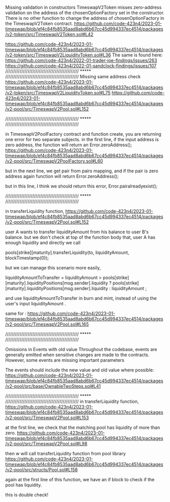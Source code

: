 Missing validation in constructors
TimeswapV2Token misses zero-address validation on the address of the chosenOptionFactory set in the constructor.
There is no other function to change the address of chosenOptionFactory in the TimeswapV2Token contract.
https://github.com/code-423n4/2023-01-timeswap/blob/ef4c84fb8535aad8abd6b67cc45d994337ec4514/packages/v2-token/src/TimeswapV2Token.sol#L42

https://github.com/code-423n4/2023-01-timeswap/blob/ef4c84fb8535aad8abd6b67cc45d994337ec4514/packages/v2-token/src/TimeswapV2LiquidityToken.sol#L36
The same is found here:
https://github.com/code-423n4/2022-01-trader-joe-findings/issues/263
https://github.com/code-423n4/2022-01-sandclock-findings/issues/107
////////////////////////////////////////////// ***** //////////////////////////////////////////////
Missing same address check
https://github.com/code-423n4/2023-01-timeswap/blob/ef4c84fb8535aad8abd6b67cc45d994337ec4514/packages/v2-token/src/TimeswapV2LiquidityToken.sol#L75
https://github.com/code-423n4/2023-01-timeswap/blob/ef4c84fb8535aad8abd6b67cc45d994337ec4514/packages/v2-pool/src/TimeswapV2Pool.sol#L152

////////////////////////////////////////////// ***** //////////////////////////////////////////////

in TimeswapV2PoolFactory contract and function create, you are returning one error for two separate subjects. 
in the first line, if the input address is zero address, the function will return an Error.zeroAddress();
https://github.com/code-423n4/2023-01-timeswap/blob/ef4c84fb8535aad8abd6b67cc45d994337ec4514/packages/v2-pool/src/TimeswapV2PoolFactory.sol#L60

but in the next line, we get pair from pairs mapping, and if the pair is zero address again function will return Error.zeroAddress();

but in this line, I think we should return this error, Error.pairalreadyexist();

////////////////////////////////////////////// ***** //////////////////////////////////////////////

in transferLiquidity function,
https://github.com/code-423n4/2023-01-timeswap/blob/ef4c84fb8535aad8abd6b67cc45d994337ec4514/packages/v2-pool/src/TimeswapV2Pool.sol#L152

user A wants to transfer liquidityAmount from his balance to user B's balance. but we don't check at top of the function body that, user A has enough liquidity and directly we call 

pools[strike][maturity].transferLiquidity(to, liquidityAmount, blockTimestamp(0));

but we can manage this scenario more easily,

liquidityAmountToTransfer = 
liquidityAmount > pools[strike][maturity].liquidityPositions[msg.sender].liquidity ? pools[strike][maturity].liquidityPositions[msg.sender].liquidity : liquidityAmount ;

and use liquidityAmountToTransfer in burn and mint, instead of using the user's input liquidityAmount .

same for :
https://github.com/code-423n4/2023-01-timeswap/blob/ef4c84fb8535aad8abd6b67cc45d994337ec4514/packages/v2-pool/src/TimeswapV2Pool.sol#L165

////////////////////////////////////////////// ***** //////////////////////////////////////////////

Omissions in Events with old value
Throughout the codebase, events are generally emitted when sensitive changes are made to the contracts. However, some events are missing important parameters

The events should include the new value and old value where possible:
https://github.com/code-423n4/2023-01-timeswap/blob/ef4c84fb8535aad8abd6b67cc45d994337ec4514/packages/v2-pool/src/base/OwnableTwoSteps.sol#L41

////////////////////////////////////////////// ***** //////////////////////////////////////////////
in transferLiquidity function,
https://github.com/code-423n4/2023-01-timeswap/blob/ef4c84fb8535aad8abd6b67cc45d994337ec4514/packages/v2-pool/src/TimeswapV2Pool.sol#L153

at the first line, we check that the matching pool has liquidity of more than zero.
https://github.com/code-423n4/2023-01-timeswap/blob/ef4c84fb8535aad8abd6b67cc45d994337ec4514/packages/v2-pool/src/TimeswapV2Pool.sol#L98

then w will call transferLiquidity function from pool library
https://github.com/code-423n4/2023-01-timeswap/blob/ef4c84fb8535aad8abd6b67cc45d994337ec4514/packages/v2-pool/src/structs/Pool.sol#L158

again at the first line of this function, we have an if block to check if the pool has liquidity.

this is double check!